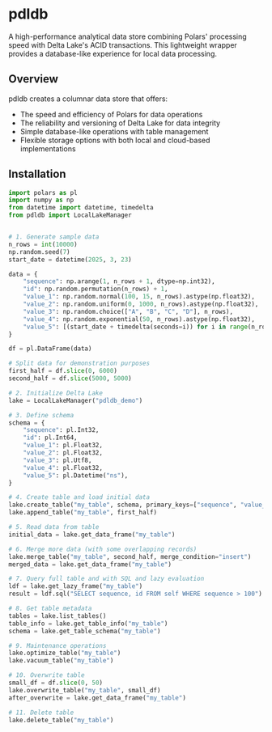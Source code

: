 # pdldb

A high-performance analytical data store combining Polars' processing speed with Delta Lake's ACID transactions. This lightweight wrapper provides a database-like experience for local data processing.

## Overview

pdldb creates a columnar data store that offers:

- The speed and efficiency of Polars for data operations
- The reliability and versioning of Delta Lake for data integrity
- Simple database-like operations with table management
- Flexible storage options with both local and cloud-based implementations

## Installation

```python
import polars as pl
import numpy as np
from datetime import datetime, timedelta
from pdldb import LocalLakeManager


# 1. Generate sample data
n_rows = int(10000)
np.random.seed(7)
start_date = datetime(2025, 3, 23)

data = {
    "sequence": np.arange(1, n_rows + 1, dtype=np.int32),
    "id": np.random.permutation(n_rows) + 1,
    "value_1": np.random.normal(100, 15, n_rows).astype(np.float32),
    "value_2": np.random.uniform(0, 1000, n_rows).astype(np.float32),
    "value_3": np.random.choice(["A", "B", "C", "D"], n_rows),
    "value_4": np.random.exponential(50, n_rows).astype(np.float32),
    "value_5": [(start_date + timedelta(seconds=i)) for i in range(n_rows)],
}

df = pl.DataFrame(data)

# Split data for demonstration purposes
first_half = df.slice(0, 6000)
second_half = df.slice(5000, 5000)

# 2. Initialize Delta Lake
lake = LocalLakeManager("pdldb_demo")

# 3. Define schema
schema = {
    "sequence": pl.Int32,
    "id": pl.Int64,
    "value_1": pl.Float32,
    "value_2": pl.Float32,
    "value_3": pl.Utf8,
    "value_4": pl.Float32,
    "value_5": pl.Datetime("ns"),
}

# 4. Create table and load initial data
lake.create_table("my_table", schema, primary_keys=["sequence", "value_5"])
lake.append_table("my_table", first_half)

# 5. Read data from table
initial_data = lake.get_data_frame("my_table")

# 6. Merge more data (with some overlapping records)
lake.merge_table("my_table", second_half, merge_condition="insert")
merged_data = lake.get_data_frame("my_table")

# 7. Query full table and with SQL and lazy evaluation
ldf = lake.get_lazy_frame("my_table")
result = ldf.sql("SELECT sequence, id FROM self WHERE sequence > 100").collect()

# 8. Get table metadata
tables = lake.list_tables()
table_info = lake.get_table_info("my_table")
schema = lake.get_table_schema("my_table")

# 9. Maintenance operations
lake.optimize_table("my_table")
lake.vacuum_table("my_table")

# 10. Overwrite table
small_df = df.slice(0, 50)
lake.overwrite_table("my_table", small_df)
after_overwrite = lake.get_data_frame("my_table")

# 11. Delete table
lake.delete_table("my_table")
```